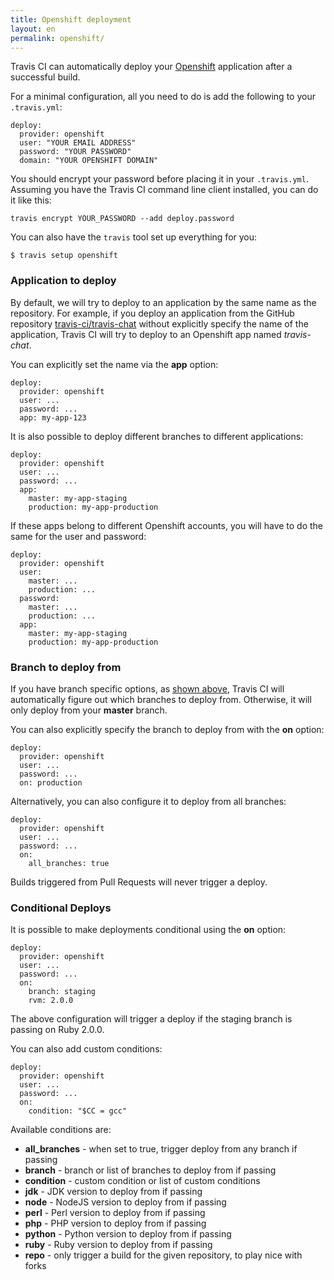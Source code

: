```yaml
---
title: Openshift deployment
layout: en
permalink: openshift/
---
```


Travis CI can automatically deploy your [Openshift](http://openshift.com) application after a successful build.

For a minimal configuration, all you need to do is add the following to your `.travis.yml`:

    deploy:
      provider: openshift
      user: "YOUR EMAIL ADDRESS"
      password: "YOUR PASSWORD"
      domain: "YOUR OPENSHIFT DOMAIN"

You should encrypt your password before placing it in your `.travis.yml`.
Assuming you have the Travis CI command line client installed, you can do it like this:

    travis encrypt YOUR_PASSWORD --add deploy.password

You can also have the `travis` tool set up everything for you:

    $ travis setup openshift

### Application to deploy

By default, we will try to deploy to an application by the same name as the repository.
For example, if you deploy an application from the GitHub repository [travis-ci/travis-chat](https://github.com/travis-ci/travis-chat) without explicitly specify the name of the application, Travis CI will try to deploy to an Openshift app named *travis-chat*.

You can explicitly set the name via the **app** option:

    deploy:
      provider: openshift
      user: ...
      password: ...
      app: my-app-123

It is also possible to deploy different branches to different applications:

    deploy:
      provider: openshift
      user: ...
      password: ...
      app:
        master: my-app-staging
        production: my-app-production

If these apps belong to different Openshift accounts, you will have to do the same for the user and password:

    deploy:
      provider: openshift
      user:
        master: ...
        production: ...
      password:
        master: ...
        production: ...
      app:
        master: my-app-staging
        production: my-app-production

### Branch to deploy from

If you have branch specific options, as [shown above](#Application-to-deploy), Travis CI will automatically figure out which branches to deploy from. Otherwise, it will only deploy from your **master** branch.

You can also explicitly specify the branch to deploy from with the **on** option:

    deploy:
      provider: openshift
      user: ...
      password: ...
      on: production

Alternatively, you can also configure it to deploy from all branches:

    deploy:
      provider: openshift
      user: ...
      password: ...
      on:
        all_branches: true

Builds triggered from Pull Requests will never trigger a deploy.

### Conditional Deploys

It is possible to make deployments conditional using the **on** option:

    deploy:
      provider: openshift
      user: ...
      password: ...
      on:
        branch: staging
        rvm: 2.0.0

The above configuration will trigger a deploy if the staging branch is passing on Ruby 2.0.0.

You can also add custom conditions:

    deploy:
      provider: openshift
      user: ...
      password: ...
      on:
        condition: "$CC = gcc"

Available conditions are:

* **all_branches** - when set to true, trigger deploy from any branch if passing
* **branch** - branch or list of branches to deploy from if passing
* **condition** - custom condition or list of custom conditions
* **jdk** - JDK version to deploy from if passing
* **node** - NodeJS version to deploy from if passing
* **perl** - Perl version to deploy from if passing
* **php** - PHP version to deploy from if passing
* **python** - Python version to deploy from if passing
* **ruby** - Ruby version to deploy from if passing
* **repo** - only trigger a build for the given repository, to play nice with forks

